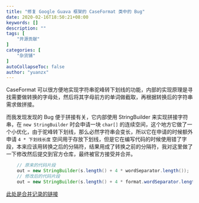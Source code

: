 ```yaml
---
title: "修复 Google Guava 框架的 CaseFormat 类中的 Bug"
date: 2020-02-16T18:50:21+08:00
keywords: []
description: ""
tags: [
    "开源贡献"
]
categories: [
    "杂货铺"
]
autoCollapseToc: false
author: "yuanzx"
---
```


CaseFormat 可以很方便地实现字符串驼峰转下划线的功能，内部的实现原理是寻找需要做转换的字母处，然后将其字母前方的单词做截取，再根据转换后的字符串需求做拼接。

而我发现发现的 Bug 便于拼接有关，它内部使用 StringBuilder 来实现拼接字符串，在 `new StringBuilder` 时会申请一块 `char[]` 的连续空间，这个地方它做了一个小优化，由于驼峰转下划线，那么必然字符串会变长，所以它在申请的时候额外申请 `4 * 下划线长度` 空间用于存放下划线，但是它在编写代码的时候使用错了字段，本来应该用转换之后的分隔符，结果用成了转换之前的分隔符，我对这里做了一下修改然后提交到官方仓库，最终被官方接受并合并。

```java
    // 原来的代码片段
    out = new StringBuilder(s.length() + 4 * wordSeparator.length());
    // 修改后的代码片段
    out = new StringBuilder(s.length() + 4 * format.wordSeparator.length());
```

[此处是合并记录的链接](https://github.com/google/guava/commit/b4a573fae2a1b4c78652dba3a59da72ff6b80a13#diff-a14d49e99a35efab903b85d6ea070834)